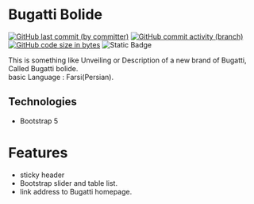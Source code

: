 # Bugatti Bolide
[![GitHub last commit (by committer)](https://img.shields.io/github/last-commit/mahan-07/bugatti.bolide)](https://github.com/mahan-07/bugatti.bolide/activity)
[![GitHub commit activity (branch)](https://img.shields.io/github/commit-activity/m/mahan-07/bugatti.bolide?color=lightskyblue)](https://github.com/mahan-07/bugatti.bolide/graphs/commit-activity)
[![GitHub code size in bytes](https://img.shields.io/github/languages/code-size/mahan-07/bugatti.bolide)](#)
![Static Badge](https://img.shields.io/badge/In%20progress-yellow)

This is something like Unveiling or Description of a new brand of Bugatti, Called Bugatti bolide.  
basic Language : Farsi(Persian).

## Technologies
+ Bootstrap 5

# Features
+ sticky header
+ Bootstrap slider and table list.
+ link address to Bugatti homepage.
